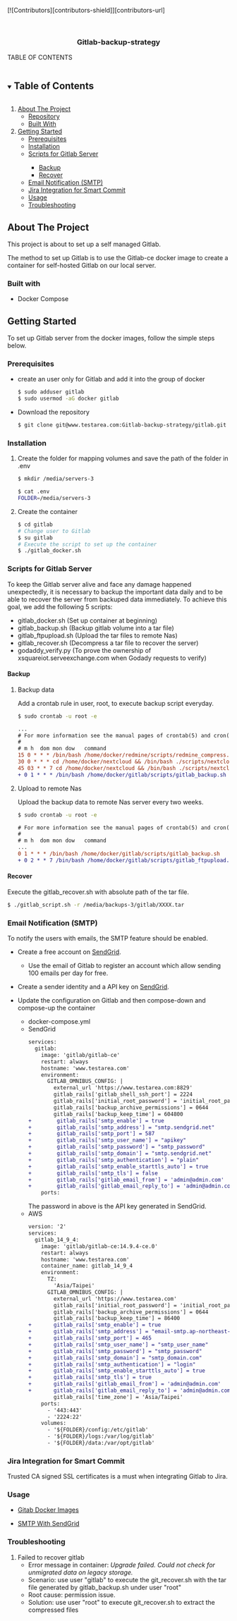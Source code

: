 <!--
*** Thanks for checking out the Best-README-Template. If you have a suggestion
*** that would make this better, please fork the repo and create a pull request
*** or simply open an issue with the tag "enhancement".
*** Thanks again! Now go create something AMAZING! :D
***
***
***
*** To avoid retyping too much info. Do a search and replace for the following:
*** github_username, repo_name, twitter_handle, email, project_title, project_description
-->



<!-- PROJECT SHIELDS -->
<!--
*** I'm using markdown "reference style" links for readability.
*** Reference links are enclosed in brackets [ ] instead of parentheses ( ).
*** See the bottom of this document for the declaration of the reference variables
*** for contributors-url, forks-url, etc. This is an optional, concise syntax you may use.
*** https://www.markdownguide.org/basic-syntax/#reference-style-links
-->
[![Contributors][contributors-shield]][contributors-url]


<!-- PROJECT LOGO -->
<br />
<p align="center">
  <h3 align="center">Gitlab-backup-strategy</h3>

 
</p>


TABLE OF CONTENTS
<details open="open">
  <summary><h2 style="display: inline-block">Table of Contents</h2></summary>
  <ol>
    <li>
      <a href="#about-the-project">About The Project</a>
      <ul>
        <li><a href="#repository">Repository</a></li>
        <li><a href="#built-with">Built With</a></li>
      </ul>
    </li>
    <li>
      <a href="#getting-started">Getting Started</a>
      <ul>
        <li><a href="#prerequisites">Prerequisites</a></li>
        <li><a href="#installation">Installation</a></li>
        <li><a href="#scripts-for-gitlab-server">Scripts for Gitlab Server</a></li>
        <ul>
          <li><a href="#backup">Backup</a></li>
          <li><a href="#recover">Recover</a></li>
        </ul>
        <li><a href="#email-notification-smtp">Email Notification (SMTP)</a></li>
        <li><a href="#jira-integration-for-smart-commit">Jira Integration for Smart Commit</a></li>
        <li><a href="#usage">Usage</a></li>
        <li><a href="#troubleshooting">Troubleshooting</a></li>
      </ul>
    </li>
  </ol>
</details>


<!-- ABOUT THE PROJECT -->
## About The Project

This project is about to set up a self managed Gitlab.

The method to set up Gitlab is to use the Gitlab-ce docker image to create a container for self-hosted Gitlab on our local server.


### Built with

* Docker Compose

<!-- GETTING STARTED -->
## Getting Started

To set up Gitlab server from the docker images, follow the simple steps below.

### Prerequisites

*   create an user only for Gitlab and add it into the group of docker

    ```sh
    $ sudo adduser gitlab
    $ sudo usermod -aG docker gitlab
    ```

*   Download the repository

    ```sh
    $ git clone git@www.testarea.com:Gitlab-backup-strategy/gitlab.git
    ```

### Installation

1.  Create the folder for mapping volumes and save the path of the folder in .env

    ```sh
    $ mkdir /media/servers-3
    ```

    ```sh
    $ cat .env
    FOLDER=/media/servers-3
    ```

2.  Create the container

    ```sh
    $ cd gitlab
    # Change user to Gitlab
    $ su gitlab
    # Execute the script to set up the container
    $ ./gitlab_docker.sh
    ```

### Scripts for Gitlab Server

To keep the Gitlab server alive and face any damage happened unexpectedly, it is necessary to backup the important data daily and to be able to recover the server from backuped data immediately. To achieve this goal, we add the following 5 scripts:
-   gitlab_docker.sh (Set up container at beginning)
-   gitlab_backup.sh (Backup gitlab volume into a tar file)
-   gitlab_ftpupload.sh (Upload the tar files to remote Nas)
-   gitlab_recover.sh (Decompress a tar file to recover the server)
-   godaddy_verify.py (To prove the ownership of xsquareiot.serveexchange.com when Godady requests to verify)


#### Backup

1.  Backup data

    Add a crontab rule in user, root, to execute backup script everyday.

    ```sh
    $ sudo crontab -u root -e
    ```

    ```diff
    ...
    # For more information see the manual pages of crontab(5) and cron(8)
    #
    # m h  dom mon dow   command
    15 0 * * * /bin/bash /home/docker/redmine/scripts/redmine_compress.sh -c
    30 0 * * * cd /home/docker/nextcloud && /bin/bash ./scripts/nextcloud_backup.sh -b
    45 03 * * 7 cd /home/docker/nextcloud && /bin/bash ./scripts/nextcloud_ftpupload.sh -u
    + 0 1 * * * /bin/bash /home/docker/gitlab/scripts/gitlab_backup.sh
    ```

2.  Upload to remote Nas

    Upload the backup data to remote Nas server every two weeks.

    ```sh
    $ sudo crontab -u root -e
    ```

    ```diff
    # For more information see the manual pages of crontab(5) and cron(8)
    #
    # m h  dom mon dow   command
    ...
    0 1 * * * /bin/bash /home/docker/gitlab/scripts/gitlab_backup.sh
    + 0 2 * * 7 /bin/bash /home/docker/gitlab/scripts/gitlab_ftpupload.sh
    ```

#### Recover

Execute the gitlab_recover.sh with absolute path of the tar file.

```sh
$ ./gitlab_script.sh -r /media/backups-3/gitlab/XXXX.tar
```

### Email Notification (SMTP)

To notify the users with emails, the SMTP feature should be enabled.

*   Create a free account on [SendGrid](https://sendgrid.com/).
    -   Use the email of Gitlab to register an account which allow sending 100 emails per day for free.

*   Create a sender identity and a API key on [SendGrid](https://sendgrid.com/).
    

*   Update the configuration on Gitlab and then compose-down and compose-up the container
    -   docker-compose.yml
    -   SendGrid
        ```diff
        services:
          gitlab:
            image: 'gitlab/gitlab-ce'
            restart: always
            hostname: 'www.testarea.com'
            environment:
              GITLAB_OMNIBUS_CONFIG: |
                external_url 'https://www.testarea.com:8829'
                gitlab_rails['gitlab_shell_ssh_port'] = 2224
                gitlab_rails['initial_root_password'] = 'initial_root_password'
                gitlab_rails['backup_archive_permissions'] = 0644
                gitlab_rails['backup_keep_time'] = 604800
        +        gitlab_rails['smtp_enable'] = true
        +        gitlab_rails['smtp_address'] = "smtp.sendgrid.net"
        +        gitlab_rails['smtp_port'] = 587
        +        gitlab_rails['smtp_user_name'] = "apikey"
        +        gitlab_rails['smtp_password'] = "smtp_password"
        +        gitlab_rails['smtp_domain'] = "smtp.sendgrid.net"
        +        gitlab_rails['smtp_authentication'] = "plain"
        +        gitlab_rails['smtp_enable_starttls_auto'] = true
        +        gitlab_rails['smtp_tls'] = false
        +        gitlab_rails['gitlab_email_from'] = 'admin@admin.com'
        +        gitlab_rails['gitlab_email_reply_to'] = 'admin@admin.com'
            ports:
        ```
        The password in above is the API key generated in SendGrid.
    -   AWS
        ```diff
        version: '2'
        services:
          gitlab_14_9_4:
            image: 'gitlab/gitlab-ce:14.9.4-ce.0'
            restart: always
            hostname: 'www.testarea.com'
            container_name: gitlab_14_9_4
            environment:
              TZ:
                'Asia/Taipei'
              GITLAB_OMNIBUS_CONFIG: |
                external_url 'https://www.testarea.com'
                gitlab_rails['initial_root_password'] = 'initial_root_password'
                gitlab_rails['backup_archive_permissions'] = 0644
                gitlab_rails['backup_keep_time'] = 86400
        +       gitlab_rails['smtp_enable'] = true
        +       gitlab_rails['smtp_address'] = "email-smtp.ap-northeast-1.amazonaws.com"
        +       gitlab_rails['smtp_port'] = 465
        +       gitlab_rails['smtp_user_name'] = "smtp_user_name"
        +       gitlab_rails['smtp_password'] = "smtp_password"
        +       gitlab_rails['smtp_domain'] = "smtp_domain.com"
        +       gitlab_rails['smtp_authentication'] = "login"
        +       gitlab_rails['smtp_enable_starttls_auto'] = true
        +       gitlab_rails['smtp_tls'] = true
        +       gitlab_rails['gitlab_email_from'] = 'admin@admin.com'
        +       gitlab_rails['gitlab_email_reply_to'] = 'admin@admin.com'
                gitlab_rails['time_zone'] = 'Asia/Taipei'
            ports:
              - '443:443'
              - '2224:22'
            volumes:
              - '${FOLDER}/config:/etc/gitlab'
              - '${FOLDER}/logs:/var/log/gitlab'
              - '${FOLDER}/data:/var/opt/gitlab'
        ```

### Jira Integration for Smart Commit

Trusted CA signed SSL certificates is a must when integrating Gitlab to Jira.

### Usage

*   [Gitab Docker Images](https://docs.gitlab.com/ee/install/docker.html)

*   [SMTP With SendGrid](https://xsquareiot.atlassian.net/wiki/spaces/ATD/pages/118816769/SMTP+with+SendGrid)

### Troubleshooting

1.  Failed to recover gitlab
    - Error message in container: *Upgrade failed. Could not check for unmigrated data on legacy storage.*
    - Scenario: use user "gitlab" to execute the git_recover.sh with the tar file generated by gitlab_backup.sh under user "root"
    - Root cause: permission issue.
    - Solution: use user "root" to execute git_recover.sh to extract the compressed files